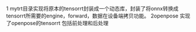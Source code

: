 1 mytrt目录实现将原本的tensorrt封装成一个动态库，封装了将onnx转换成tensorrt所需要的engine，forward，数据在设备端拷贝功能。
2openpose 实现了openpose的tensorrt 包括前处理和后处理
